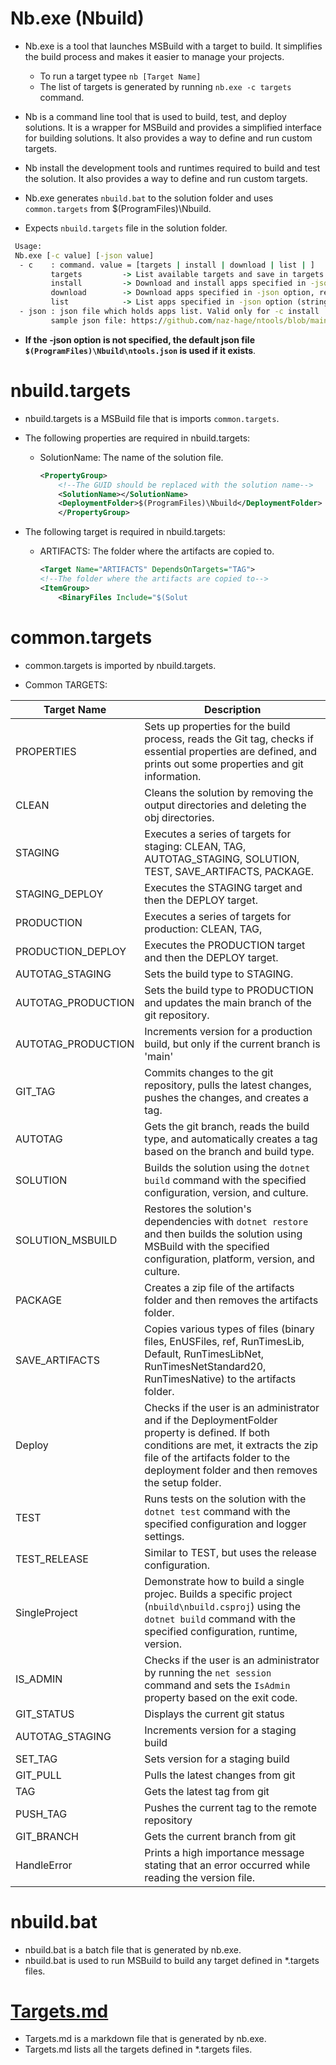 
# Nb.exe (Nbuild)
- Nb.exe is a tool that launches MSBuild with a target to build. It simplifies the build process and makes it easier to manage your projects.
  - To run a target typee `nb [Target Name]`
  - The list of targets is generated by running `nb.exe -c targets` command.

- Nb is a command line tool that is used to build, test, and deploy solutions. It is a wrapper for MSBuild and provides a simplified interface for building solutions. It also provides a way to define and run custom targets.
- Nb install the development tools and runtimes required to build and test the solution. It also provides a way to define and run custom targets.
- Nb.exe generates `nbuild.bat` to the solution folder and uses `common.targets` from $(ProgramFiles)\Nbuild.
- Expects `nbuild.targets` file in the solution folder.
```cmd
 Usage:
 Nb.exe [-c value] [-json value]
  - c    : command. value = [targets | install | download | list | ]
         targets         -> List available targets and save in targets.md file
         install         -> Download and install apps specified in -json option, requires admin priviledges
         download        -> Download apps specified in -json option, requires admin priviledges
         list            -> List apps specified in -json option (string, default=)
  - json : json file which holds apps list. Valid only for -c install | download | list option
         sample json file: https://github.com/naz-hage/ntools/blob/main/Nbuild/resources/NbuildAppListTest.json" (string, default=)
```


- **If the -json option is not specified, the default json file `$(ProgramFiles)\Nbuild\ntools.json` is used if it exists**. 

# nbuild.targets
- nbuild.targets is a MSBuild file that is imports `common.targets`.
- The following properties are required in nbuild.targets:
    - SolutionName: The name of the solution file.
    	```xml
        <PropertyGroup>
    		<!--The GUID should be replaced with the solution name-->
        	<SolutionName></SolutionName>
            <DeploymentFolder>$(ProgramFiles)\Nbuild</DeploymentFolder>
    	    </PropertyGroup>
        ```

- The following target is required in nbuild.targets:
    - ARTIFACTS: The folder where the artifacts are copied to.
        ```xml
        <Target Name="ARTIFACTS" DependsOnTargets="TAG">
        <!--The folder where the artifacts are copied to-->
        <ItemGroup>
            <BinaryFiles Include="$(Solut
        ```
                    
# common.targets
- common.targets is imported by nbuild.targets.

- Common TARGETS:

| Target Name | Description |
| --- | --- |
| PROPERTIES | Sets up properties for the build process, reads the Git tag, checks if essential properties are defined, and prints out some properties and git information. |
| CLEAN | Cleans the solution by removing the output directories and deleting the obj directories. |
| STAGING | Executes a series of targets for staging: CLEAN, TAG, AUTOTAG_STAGING, SOLUTION, TEST, SAVE_ARTIFACTS, PACKAGE. |
| STAGING_DEPLOY | Executes the STAGING target and then the DEPLOY target. |
| PRODUCTION | Executes a series of targets for production: CLEAN, TAG, |AUTOTAG_PRODUCTION, SOLUTION, TEST, SAVE_ARTIFACTS, PACKAGE. |
| PRODUCTION_DEPLOY | Executes the PRODUCTION target and then the DEPLOY target. |
| AUTOTAG_STAGING | Sets the build type to STAGING. |
| AUTOTAG_PRODUCTION | Sets the build type to PRODUCTION and updates the main branch of the git repository. |
| AUTOTAG_PRODUCTION | Increments version for a production build, but only if the current branch is 'main' || SIGN_PRODUCT | Placeholder target for signing the product. Currently, it does not perform any actions. |
| GIT_TAG | Commits changes to the git repository, pulls the latest changes, pushes the changes, and creates a tag. |
| AUTOTAG | Gets the git branch, reads the build type, and automatically creates a tag based on the branch and build type. |
| SOLUTION | Builds the solution using the `dotnet build` command with the specified configuration, version, and culture. |
| SOLUTION_MSBUILD | Restores the solution's dependencies with `dotnet restore` and then builds the solution using MSBuild with the specified configuration, platform, version, and culture. |
| PACKAGE | Creates a zip file of the artifacts folder and then removes the artifacts folder. |
| SAVE_ARTIFACTS | Copies various types of files (binary files, EnUSFiles, ref, RunTimesLib, Default, RunTimesLibNet, RunTimesNetStandard20, RunTimesNative) to the artifacts folder. |
| Deploy | Checks if the user is an administrator and if the DeploymentFolder property is defined. If both conditions are met, it extracts the zip file of the artifacts folder to the deployment folder and then removes the setup folder. |
| TEST | Runs tests on the solution with the `dotnet test` command with the specified configuration and logger settings. |
| TEST_RELEASE | Similar to TEST, but uses the release configuration. |
| SingleProject | Demonstrate how to build a single projec. Builds a specific project (`nbuild\nbuild.csproj`) using the `dotnet build` command with the specified configuration, runtime, version. |
| IS_ADMIN | Checks if the user is an administrator by running the `net session` command and sets the `IsAdmin` property based on the exit code. |
| GIT_STATUS | Displays the current git status |
| AUTOTAG_STAGING | Increments version for a staging build |
| SET_TAG | Sets version for a staging build |
| GIT_PULL | Pulls the latest changes from git |
| TAG | Gets the latest tag from git |
| PUSH_TAG | Pushes the current tag to the remote repository |
| GIT_BRANCH | Gets the current branch from git |
| HandleError | Prints a high importance message stating that an error occurred while reading the version file. |

# nbuild.bat
- nbuild.bat is a batch file that is generated by nb.exe.
- nbuild.bat is used to run MSBuild to build any target defined in *.targets files.
# [Targets.md](../targets.md)
- Targets.md is a markdown file that is generated by nb.exe.
- Targets.md lists all the targets defined in *.targets files.
